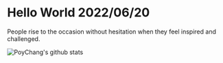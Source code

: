 # Hello World 2022/06/20

People rise to the occasion without hesitation when they feel inspired and challenged.

![PoyChang's github stats](https://github-readme-stats.vercel.app/api?username=poychang&show_icons=true&theme=dracula)
